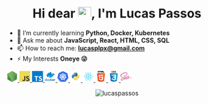 <h1 align="center">Hi dear <img src="https://raw.githubusercontent.com/kaueMarques/kaueMarques/master/hi.gif" width="30"  height="25">, I'm Lucas Passos</h1>

- 🌱 I’m currently learning **Python, Docker, Kubernetes**
- 💬 Ask me about **JavaScript, React, HTML, CSS, SQL**
- 📫 How to reach me: **lucasplpx@gmail.com**
- ⚡ My Interests **Oneye 😜**

<p align="left">
<a class="topic" href="https://github.com/topics/nodejs">
  <img
    src="https://raw.githubusercontent.com/github/explore/fd96fceccf8c42c99cbe29cf0f8dcc4736fcb85a/topics/nodejs/nodejs.png"
    width="25" height="25" alt="NodeJS" />
</a>
<a class="topic" href="https://github.com/topics/javascript">
  <img
    src="https://raw.githubusercontent.com/github/explore/80688e429a7d4ef2fca1e82350fe8e3517d3494d/topics/javascript/javascript.png"
    width="25" height="25" alt="JavaScript" />
</a>

<a class="topic" href="https://github.com/topics/typescript">
  <img
    src="https://raw.githubusercontent.com/github/explore/80688e429a7d4ef2fca1e82350fe8e3517d3494d/topics/typescript/typescript.png"
    width="25" height="25" alt="TypeScript" />
</a>

<a class="topic" href="https://github.com/topics/docker">
<img
  src="https://raw.githubusercontent.com/github/explore/80688e429a7d4ef2fca1e82350fe8e3517d3494d/topics/docker/docker.png"
  width="25" height="25" alt="Docker" />
</a>
<a class="topic" href="https://github.com/topics/kubernetes">
  <img
    src="https://raw.githubusercontent.com/github/explore/80688e429a7d4ef2fca1e82350fe8e3517d3494d/topics/kubernetes/kubernetes.png"
    width="25" height="25" alt="Kubernetes" />
</a>
<a class="topic" href="https://github.com/topics/python">
  <img
    src="https://raw.githubusercontent.com/github/explore/80688e429a7d4ef2fca1e82350fe8e3517d3494d/topics/python/python.png"
    width="25" height="25" alt="Python" />
</a>

<a class="topic" href="https://github.com/topics/react">
  <img
    src="https://raw.githubusercontent.com/github/explore/80688e429a7d4ef2fca1e82350fe8e3517d3494d/topics/react/react.png"
    width="25" height="25" alt="React" />
</a>

<a class="topic" href="https://github.com/topics/html">
  <img
    src="https://raw.githubusercontent.com/github/explore/80688e429a7d4ef2fca1e82350fe8e3517d3494d/topics/html/html.png"
    width="25" height="25" alt="HTML" />
</a>

<a class="topic" href="https://github.com/topics/css">
  <img
    src="https://raw.githubusercontent.com/github/explore/80688e429a7d4ef2fca1e82350fe8e3517d3494d/topics/css/css.png"
    width="25" height="25" alt="CSS" />
</a>

<a class="topic" href="https://github.com/topics/sass">
  <img
    src="https://raw.githubusercontent.com/github/explore/80688e429a7d4ef2fca1e82350fe8e3517d3494d/topics/sass/sass.png"
    width="25" height="25" alt="Sass" />
</a>

<div align="center">
  <img  src="https://github-readme-stats.vercel.app/api?username=Lucasplpx&show_icons=true" alt="lucaspassos"/>
</div>

<!--
**Lucasplpx/Lucasplpx** is a ✨ _special_ ✨ repository because its `README.md` (this file) appears on your GitHub profile.
Here are some ideas to get you started:
- 🔭 I’m currently working on ...
- 🌱 I’m currently learning ...
- 👯 I’m looking to collaborate on ...
- 🤔 I’m looking for help with ...
- 💬 Ask me about ...
- 📫 How to reach me: ...
- 😄 Pronouns: ...
- ⚡ Fun fact: ...
-->
